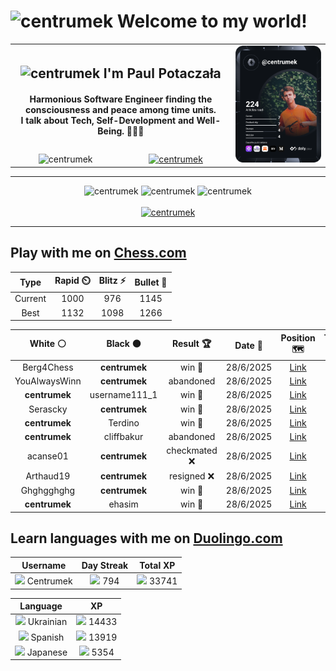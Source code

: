 <h1>
  <img
    src="https://emojis.slackmojis.com/emojis/images/1531849430/4246/blob-sunglasses.gif"
    width="30"
    alt="centrumek"
  />
  Welcome to my world!
</h1>

<table>
  <tbody>
    <tr>
      <td align="center" width="70%" colspan="2">
        <h2>
          <img
            src="https://raw.githubusercontent.com/MartinHeinz/MartinHeinz/master/wave.gif"
            width="30px"
            alt="centrumek"
          />
          I'm Paul Potaczała
        </h2>
        <h4>
          Harmonious Software Engineer finding the consciousness and peace among time units.
          <br/>
          I talk about Tech, Self-Development and Well-Being. 🌿🧘🚀
        </h4>
      </td>
      <td width="30%" rowspan="2">
        <a href="https://app.daily.dev/centrumek">
          <img
            src="./devcard.svg"
            alt="centrumek"
          />
        </a>
      </td>
    </tr>
    <tr align="center">
      <td>
        <img
          src="https://komarev.com/ghpvc/?username=centrumek&label=visitors&color=0e75b6&style=flat"
          alt="centrumek"
        >
      </td>
      <td>
        <a href="https://stackoverflow.com/users/14496012/centrumek">
          <img
            src="https://stackoverflow.com/users/flair/14496012.png?theme=dark"
            alt="centrumek"
          >
        </a>
      </td>
    </tr>
  </tbody>
</table>

---
<div align="center">
  <img 
    src="https://github-readme-stats.vercel.app/api?username=centrumek&show_icons=true&count_private=true&theme=dark&hide_border=true&hide=issues,contribs&bg_color=00000000"
    alt="centrumek"
  />
  <img
    src="https://github-readme-stats.vercel.app/api/top-langs/?username=centrumek&layout=compact&hide_border=true&theme=dark&bg_color=00000000&langs_count=6&exclude_repo=air-statistic-app"
    alt="centrumek"
  />
  <img 
    src="https://github-readme-streak-stats.herokuapp.com?user=centrumek&theme=dark&hide_border=true&background=FFFFFF00"
    alt="centrumek"
  />
  <br/>
  <br/>
  <a href="https://www.buymeacoffee.com/centrumek">
    <img
      src="https://cdn.buymeacoffee.com/buttons/v2/default-orange.png"
      height="50"
      width="210"
      alt="centrumek"
    />
  </a>
</div>

---

## Play with me on [Chess.com](https://www.chess.com/member/centrumek)

<div align="center">
<!--START_SECTION:chessStats-->
<!-- Automatically generated with https://github.com/Balastrong/chess-stats-action -->

| Type | Rapid ⏲️ | Blitz ⚡ | Bullet 🔫 |
|:---:|:---:|:---:|:---:|
| Current | 1000 | 976 | 1145 |
| Best | 1132 | 1098 | 1266 |

| White ⚪ | Black ⚫ | Result 🏆 | Date 📅 | Position 🗺️ | Type 🕕 |
|:---:|:---:|:---:|:---:|:---:|:---:|
| Berg4Chess | **centrumek** | win 🥇 | 28/6/2025 | <a href="http://www.ee.unb.ca/cgi-bin/tervo/fen.pl?select=8/6n1/R7/5kP1/3PpP2/5r2/5K2/8 w - - 3 45">Link</a> | Blitz |
| YouAlwaysWinn | **centrumek** | abandoned  | 28/6/2025 | <a href="http://www.ee.unb.ca/cgi-bin/tervo/fen.pl?select=3Q4/p7/8/k1p1P3/2B2p2/P4P1P/2P3P1/2K5 b - - 0 36">Link</a> | Blitz |
| **centrumek** | username111_1 | win 🥇 | 28/6/2025 | <a href="http://www.ee.unb.ca/cgi-bin/tervo/fen.pl?select=8/8/1k6/8/1KN5/1P6/p7/R7 b - - 2 56">Link</a> | Blitz |
| Serascky | **centrumek** | win 🥇 | 28/6/2025 | <a href="http://www.ee.unb.ca/cgi-bin/tervo/fen.pl?select=8/8/7r/5pk1/7R/6P1/5K2/7q b - - 1 51">Link</a> | Blitz |
| **centrumek** | Terdino | win 🥇 | 28/6/2025 | <a href="http://www.ee.unb.ca/cgi-bin/tervo/fen.pl?select=4k3/4R3/p2Bp1p1/r2p1p1p/3P1P1P/4PKP1/8/8 b - - 3 56">Link</a> | Blitz |
| **centrumek** | cliffbakur | abandoned  | 28/6/2025 | <a href="http://www.ee.unb.ca/cgi-bin/tervo/fen.pl?select=1rq3k1/6p1/4R2p/5p2/3Pp3/4P1P1/5PKP/8 w - - 2 32">Link</a> | Blitz |
| acanse01 | **centrumek** | checkmated ❌ | 28/6/2025 | <a href="http://www.ee.unb.ca/cgi-bin/tervo/fen.pl?select=6r1/5p1p/4bp2/8/2kQ4/2N3P1/PPq2P1P/R2R2K1 b - - 5 23">Link</a> | Blitz |
| Arthaud19 | **centrumek** | resigned ❌ | 28/6/2025 | <a href="http://www.ee.unb.ca/cgi-bin/tervo/fen.pl?select=rn2kbnr/ppp3pp/3p1p2/4p3/2BPPB2/2P2Q2/PP3PPP/RN3RK1 b kq - 0 8">Link</a> | Blitz |
| Ghghgghghg | **centrumek** | win 🥇 | 28/6/2025 | <a href="http://www.ee.unb.ca/cgi-bin/tervo/fen.pl?select=8/3K4/3n4/4b1k1/8/8/5p2/8 w - - 0 75">Link</a> | Blitz |
| **centrumek** | ehasim | win 🥇 | 28/6/2025 | <a href="http://www.ee.unb.ca/cgi-bin/tervo/fen.pl?select=7R/5p1k/6p1/8/2p5/p4rPK/8/B7 b - - 3 42">Link</a> | Blitz |

<!--END_SECTION:chessStats-->
</div>

## Learn languages with me on [Duolingo.com](https://www.duolingo.com/profile/Centrumek)

<div align="center">
<!--START_SECTION:duolingoStats-->
<!-- Automatically generated with https://github.com/centrumek/duolingo-readme-stats-->

| Username | Day Streak | Total XP |
|:---:|:---:|:---:|
| <img src="https://raw.githubusercontent.com/centrumek/duolingo-readme-stats/main/assets/duolingo.png" height="12"> Centrumek | <img src="https://raw.githubusercontent.com/centrumek/duolingo-readme-stats/main/assets/streakinactive.svg" height="12"> 794 | <img src="https://raw.githubusercontent.com/centrumek/duolingo-readme-stats/main/assets/xp.svg" height="12"> 33741 | <img src="https://raw.githubusercontent.com/centrumek/duolingo-readme-stats/main/assets/xp.svg" height="12"> 0 |

| Language | XP |
|:---:|:---:|
| <img src="https://raw.githubusercontent.com/centrumek/duolingo-readme-stats/main/assets/langs/ukrainian.svg" height="12"> Ukrainian | <img src="https://raw.githubusercontent.com/centrumek/duolingo-readme-stats/main/assets/xp.svg" height="12"> 14433 |
| <img src="https://raw.githubusercontent.com/centrumek/duolingo-readme-stats/main/assets/langs/spanish.svg" height="12"> Spanish | <img src="https://raw.githubusercontent.com/centrumek/duolingo-readme-stats/main/assets/xp.svg" height="12"> 13919 |
| <img src="https://raw.githubusercontent.com/centrumek/duolingo-readme-stats/main/assets/langs/japanese.svg" height="12"> Japanese | <img src="https://raw.githubusercontent.com/centrumek/duolingo-readme-stats/main/assets/xp.svg" height="12"> 5354 |

<!--END_SECTION:duolingoStats-->
</div>
<!--
**centrumek/centrumek** is a ✨ _special_ ✨ repository because its `README.md` (this file) appears on your GitHub profile.

Here are some ideas to get you started:

- 🔭 I’m currently working on ...
- 🌱 I’m currently learning ...
- 👯 I’m looking to collaborate on ...
- 🤔 I’m looking for help with ...
- 💬 Ask me about ...
- 📫 How to reach me: ...
- 😄 Pronouns: ...
- ⚡ Fun fact: ...
-->
